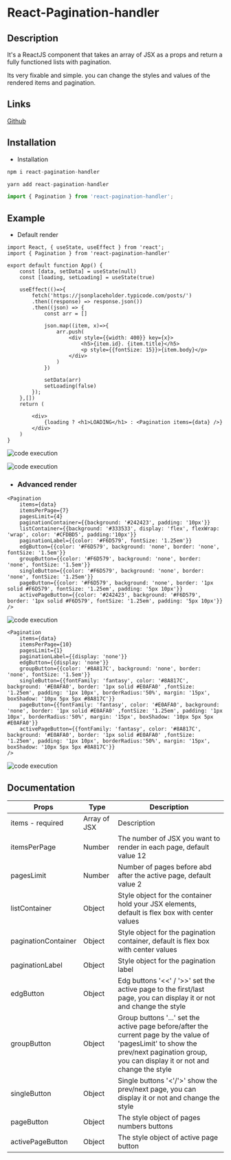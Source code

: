 # React-Pagination-handler

## Description

It's a ReactJS component that takes an array of JSX as a props and return a fully functioned lists with pagination.

Its very fixable and simple. you can change the styles and values of the rendered items and pagination.

## Links

[Github](https://github.com/AlaaDeif/react-pagination-handler)

## Installation

- Installation

```js
npm i react-pagination-handler
```

```js
yarn add react-pagination-handler
```

```js
import { Pagination } from 'react-pagination-handler';
```

## Example

- Default render

```JSX
import React, { useState, useEffect } from 'react';
import { Pagination } from 'react-pagination-handler'

export default function App() {
    const [data, setData] = useState(null)
    const [loading, setLoading] = useState(true)

    useEffect(()=>{
        fetch('https://jsonplaceholder.typicode.com/posts/')
        .then((response) => response.json())
        .then((json) => {
            const arr = []

            json.map((item, x)=>{
                arr.push(
                    <div style={{width: 400}} key={x}>
                        <h5>{item.id}. {item.title}</h5>
                        <p style={{fontSize: 15}}>{item.body}</p>
                    </div>
                )
            })

            setData(arr)
            setLoading(false)
        });
    },[])
    return (

        <div>
            {loading ? <h1>LOADING</h1> : <Pagination items={data} />}
        </div>
    )
}
```

![code execution](https://res.cloudinary.com/alaadeif/image/upload/v1615248258/react-pagination-handler/Default_1_ct8hfo.png)

![code execution](https://res.cloudinary.com/alaadeif/image/upload/v1615248258/react-pagination-handler/default_2_mdnnxg.png)

- ### Advanced render

```JSX
<Pagination
    items={data}
    itemsPerPage={7}
    pagesLimit={4}
    paginationContainer={{background: '#242423', padding: '10px'}}
    listContainer={{background: '#333533', display: 'flex', flexWrap: 'wrap', color: '#CFDBD5', padding:'10px'}}
    paginationLabel={{color: '#F6D579', fontSize: '1.25em'}}
    edgButton={{color: '#F6D579', background: 'none', border: 'none', fontSize: '1.5em'}}
    groupButton={{color: '#F6D579', background: 'none', border: 'none', fontSize: '1.5em'}}
    singleButton={{color: '#F6D579', background: 'none', border: 'none', fontSize: '1.25em'}}
    pageButton={{color: '#F6D579', background: 'none', border: '1px solid #F6D579', fontSize: '1.25em', padding: '5px 10px'}}
    activePageButton={{color: '#242423', background: '#F6D579', border: '1px solid #F6D579', fontSize: '1.25em', padding: '5px 10px'}}
/>
```

![code execution](https://res.cloudinary.com/alaadeif/image/upload/v1615251667/react-pagination-handler/Exaple_1_bcimku.png)

```JSX
<Pagination
    items={data}
    itemsPerPage={10}
    pagesLimit={1}
    paginationLabel={{display: 'none'}}
    edgButton={{display: 'none'}}
    groupButton={{color: '#8A817C', background: 'none', border: 'none', fontSize: '1.5em'}}
    singleButton={{fontFamily: 'fantasy', color: '#8A817C', background: '#E0AFA0', border: '1px solid #E0AFA0' ,fontSize: '1.25em', padding: '1px 10px', borderRadius:'50%', margin: '15px', boxShadow: '10px 5px 5px #8A817C'}}
    pageButton={{fontFamily: 'fantasy', color: '#E0AFA0', background: 'none', border: '1px solid #E0AFA0' ,fontSize: '1.25em', padding: '1px 10px', borderRadius:'50%', margin: '15px', boxShadow: '10px 5px 5px #E0AFA0'}}
    activePageButton={{fontFamily: 'fantasy', color: '#8A817C', background: '#E0AFA0', border: '1px solid #E0AFA0' ,fontSize: '1.25em', padding: '1px 10px', borderRadius:'50%', margin: '15px', boxShadow: '10px 5px 5px #8A817C'}}
/>
```

![code execution](https://res.cloudinary.com/alaadeif/image/upload/v1615254275/react-pagination-handler/Exaple_2_cudapi.png)

## Documentation

| Props               | Type         | Description                                                                                                                                                                               |
| ------------------- | ------------ | ----------------------------------------------------------------------------------------------------------------------------------------------------------------------------------------- |
| items - required    | Array of JSX | Description                                                                                                                                                                               |
| itemsPerPage        | Number       | The number of JSX you want to render in each page, default value 12                                                                                                                       |
| pagesLimit          | Number       | Number of pages before abd after the active page, default value 2                                                                                                                         |
| listContainer       | Object       | Style object for the container hold your JSX elements, default is flex box with center values                                                                                             |
| paginationContainer | Object       | Style object for the pagination container, default is flex box with center values                                                                                                         |
| paginationLabel     | Object       | Style object for the pagination label                                                                                                                                                     |
| edgButton           | Object       | Edg buttons '<<' / '>>' set the active page to the first/last page, you can display it or not and change the style                                                                        |
| groupButton         | Object       | Group buttons '...' set the active page before/after the current page by the value of 'pagesLimit' to show the prev/next pagination group, you can display it or not and change the style |
| singleButton        | Object       | Single buttons '<'/'>' show the prev/next page, you can display it or not and change the style                                                                                            |
| pageButton          | Object       | The style object of pages numbers buttons                                                                                                                                                 |
| activePageButton    | Object       | The style object of active page button                                                                                                                                                    |
